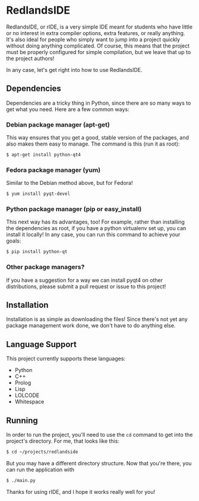 # RedlandsIDE

RedlandsIDE, or rIDE, is a very simple IDE meant for students who have little
or no interest in extra compiler options, extra features, or really anything.
It's also ideal for people who simply want to jump into a project quickly
without doing anything complicated. Of course, this means that the project
must be properly configured for simple compilation, but we leave that up to the
project authors!

In any case, let's get right into how to use RedlandsIDE.

## Dependencies

Dependencies are a tricky thing in Python, since there are so many ways to get
what you need. Here are a few common ways:

### Debian package manager (apt-get)

This way ensures that you get a good, stable version of the packages, and also
makes them easy to manage. The command is this (run it as root):

```sh
$ apt-get install python-qt4
```

### Fedora package manager (yum)

Similar to the Debian method above, but for Fedora!

```sh
$ yum install pyqt-devel
```

### Python package manager (pip or easy_install)

This next way has its advantages, too! For example, rather than installing the
dependencies as root, if you have a python virtualenv set up, you can install
it locally! In any case, you can run this command to achieve your goals:

```sh
$ pip install python-qt
```

### Other package managers?

If you have a suggestion for a way we can install pyqt4 on other distributions,
please submit a pull request or issue to this project!

## Installation

Installation is as simple as downloading the files! Since there's not yet any
package management work done, we don't have to do anything else.

## Language Support

This project currently supports these languages:

* Python
* C++
* Prolog
* Lisp
* LOLCODE
* Whitespace

## Running

In order to run the project, you'll need to use the `cd` command to get into
the project's directory. For me, that looks like this:

```sh
$ cd ~/projects/redlandside
```

But you may have a different directory structure. Now that you're there, you
can run the application with

```sh
$ ./main.py
```

Thanks for using rIDE, and I hope it works really well for you!
